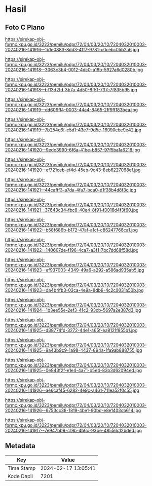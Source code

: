 # Hasil

## Foto C Plano

https://sirekap-obj-formc.kpu.go.id/3223/pemilu/pdpr/72/04/03/20/10/7204032010003-20240216-141916--1b1e0883-8dd3-41f7-9781-c0cebc05b2a6.jpg

https://sirekap-obj-formc.kpu.go.id/3223/pemilu/pdpr/72/04/03/20/10/7204032010003-20240216-141918--3063c3b4-0012-4dc0-a18b-5927a6d0280b.jpg

https://sirekap-obj-formc.kpu.go.id/3223/pemilu/pdpr/72/04/03/20/10/7204032010003-20240216-141918--bf13d2fd-3b7a-4d50-8f51-737c7f835b95.jpg

https://sirekap-obj-formc.kpu.go.id/3223/pemilu/pdpr/72/04/03/20/10/7204032010003-20240216-141919--dd609ff4-0003-44a4-8465-2ff9ff183bea.jpg

https://sirekap-obj-formc.kpu.go.id/3223/pemilu/pdpr/72/04/03/20/10/7204032010003-20240216-141919--7b254c6f-c5d1-43e7-9d5e-16090ebe9e42.jpg

https://sirekap-obj-formc.kpu.go.id/3223/pemilu/pdpr/72/04/03/20/10/7204032010003-20240216-141920--9edc3990-6f6a-41be-b857-97f5ba1a6218.jpg

https://sirekap-obj-formc.kpu.go.id/3223/pemilu/pdpr/72/04/03/20/10/7204032010003-20240216-141920--ef721ceb-ef4d-45eb-9c43-8eb6227068ef.jpg

https://sirekap-obj-formc.kpu.go.id/3223/pemilu/pdpr/72/04/03/20/10/7204032010003-20240216-141921--44cafff3-a7da-4fa7-bca0-d1f38b4d8f3c.jpg

https://sirekap-obj-formc.kpu.go.id/3223/pemilu/pdpr/72/04/03/20/10/7204032010003-20240216-141921--37643c34-fbc8-40e4-8f91-f0016d4f3f60.jpg

https://sirekap-obj-formc.kpu.go.id/3223/pemilu/pdpr/72/04/03/20/10/7204032010003-20240216-141922--b58f686b-b172-47af-a1cf-c86247766ca1.jpg

https://sirekap-obj-formc.kpu.go.id/3223/pemilu/pdpr/72/04/03/20/10/7204032010003-20240216-141922--140607de-f196-4ca7-a3f1-7bc7dd68f58d.jpg

https://sirekap-obj-formc.kpu.go.id/3223/pemilu/pdpr/72/04/03/20/10/7204032010003-20240216-141923--ef937003-4349-49a6-a292-a586ad935ab5.jpg

https://sirekap-obj-formc.kpu.go.id/3223/pemilu/pdpr/72/04/03/20/10/7204032010003-20240216-141923--da4b4fb3-03ca-4e9a-8db9-4c2c0031a50b.jpg

https://sirekap-obj-formc.kpu.go.id/3223/pemilu/pdpr/72/04/03/20/10/7204032010003-20240216-141924--1b3ee55e-2ef3-41c2-93cb-5697a2e387d3.jpg

https://sirekap-obj-formc.kpu.go.id/3223/pemilu/pdpr/72/04/03/20/10/7204032010003-20240216-141925--d38774fd-3272-44e1-a65f-ea8121f855b1.jpg

https://sirekap-obj-formc.kpu.go.id/3223/pemilu/pdpr/72/04/03/20/10/7204032010003-20240216-141925--9a43b9c9-1a98-4437-894a-1fa9ab888755.jpg

https://sirekap-obj-formc.kpu.go.id/3223/pemilu/pdpr/72/04/03/20/10/7204032010003-20240216-141925--0e843f2f-e1e4-4a71-b5e4-83b3d62094ed.jpg

https://sirekap-obj-formc.kpu.go.id/3223/pemilu/pdpr/72/04/03/20/10/7204032010003-20240216-141926--ae6caf45-6282-4e9c-a461-711ea52f0c55.jpg

https://sirekap-obj-formc.kpu.go.id/3223/pemilu/pdpr/72/04/03/20/10/7204032010003-20240216-141926--6753cc38-1819-4be1-90bd-e8e1403cb614.jpg

https://sirekap-obj-formc.kpu.go.id/3223/pemilu/pdpr/72/04/03/20/10/7204032010003-20240216-141917--7e947bb9-c19b-4b6c-93be-48556c12bded.jpg


## Metadata

| Key        | Value               |
| ---------- | ------------------- |
| Time Stamp | 2024-02-17 13:05:41 |
| Kode Dapil | 7201                |



